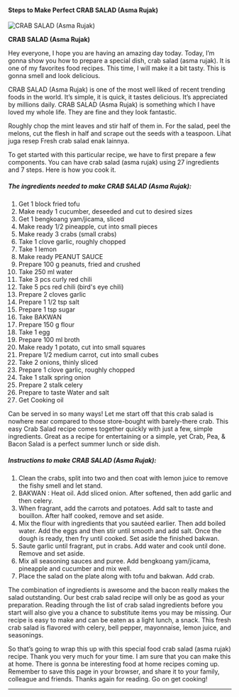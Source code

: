             

#### Steps to Make Perfect CRAB SALAD (Asma Rujak)

![CRAB SALAD (Asma Rujak)](https://img-global.cpcdn.com/recipes/2535964_bb0595b9ddad41e2/751x532cq70/crab-salad-asma-rujak-recipe-main-photo.jpg)

**CRAB SALAD (Asma Rujak)**

Hey everyone, I hope you are having an amazing day today. Today, I’m gonna show you how to prepare a special dish, crab salad (asma rujak). It is one of my favorites food recipes. This time, I will make it a bit tasty. This is gonna smell and look delicious.

CRAB SALAD (Asma Rujak) is one of the most well liked of recent trending foods in the world. It’s simple, it is quick, it tastes delicious. It’s appreciated by millions daily. CRAB SALAD (Asma Rujak) is something which I have loved my whole life. They are fine and they look fantastic.

Roughly chop the mint leaves and stir half of them in. For the salad, peel the melons, cut the flesh in half and scrape out the seeds with a teaspoon. Lihat juga resep Fresh crab salad enak lainnya.

To get started with this particular recipe, we have to first prepare a few components. You can have crab salad (asma rujak) using 27 ingredients and 7 steps. Here is how you cook it.

##### The ingredients needed to make CRAB SALAD (Asma Rujak):

1.  Get 1 block fried tofu
2.  Make ready 1 cucumber, deseeded and cut to desired sizes
3.  Get 1 bengkoang yam/jicama, sliced
4.  Make ready 1/2 pineapple, cut into small pieces
5.  Make ready 3 crabs (small crabs)
6.  Take 1 clove garlic, roughly chopped
7.  Take 1 lemon
8.  Make ready PEANUT SAUCE
9.  Prepare 100 g peanuts, fried and crushed
10.  Take 250 ml water
11.  Take 3 pcs curly red chili
12.  Take 5 pcs red chili (bird's eye chili)
13.  Prepare 2 cloves garlic
14.  Prepare 1 1/2 tsp salt
15.  Prepare 1 tsp sugar
16.  Take BAKWAN
17.  Prepare 150 g flour
18.  Take 1 egg
19.  Prepare 100 ml broth
20.  Make ready 1 potato, cut into small squares
21.  Prepare 1/2 medium carrot, cut into small cubes
22.  Take 2 onions, thinly sliced
23.  Prepare 1 clove garlic, roughly chopped
24.  Take 1 stalk spring onion
25.  Prepare 2 stalk celery
26.  Prepare to taste Water and salt
27.  Get Cooking oil

Can be served in so many ways! Let me start off that this crab salad is nowhere near compared to those store-bought with barely-there crab. This easy Crab Salad recipe comes together quickly with just a few, simple ingredients. Great as a recipe for entertaining or a simple, yet Crab, Pea, & Bacon Salad is a perfect summer lunch or side dish.

##### Instructions to make CRAB SALAD (Asma Rujak):

1.  Clean the crabs, split into two and then coat with lemon juice to remove the fishy smell and let stand.
2.  BAKWAN : Heat oil. Add sliced onion. After softened, then add garlic and then celery.
3.  When fragrant, add the carrots and potatoes. Add salt to taste and bouillon. After half cooked, remove and set aside.
4.  Mix the flour with ingredients that you sautéed earlier. Then add boiled water. Add the eggs and then stir until smooth and add salt. Once the dough is ready, then fry until cooked. Set aside the finished bakwan.
5.  Saute garlic until fragrant, put in crabs. Add water and cook until done. Remove and set aside.
6.  Mix all seasoning sauces and puree. Add bengkoang yam/jicama, pineapple and cucumber and mix well.
7.  Place the salad on the plate along with tofu and bakwan. Add crab.

The combination of ingredients is awesome and the bacon really makes the salad outstanding. Our best crab salad recipe will only be as good as your preparation. Reading through the list of crab salad ingredients before you start will also give you a chance to substitute items you may be missing. Our recipe is easy to make and can be eaten as a light lunch, a snack. This fresh crab salad is flavored with celery, bell pepper, mayonnaise, lemon juice, and seasonings.

So that’s going to wrap this up with this special food crab salad (asma rujak) recipe. Thank you very much for your time. I am sure that you can make this at home. There is gonna be interesting food at home recipes coming up. Remember to save this page in your browser, and share it to your family, colleague and friends. Thanks again for reading. Go on get cooking!

* * *
